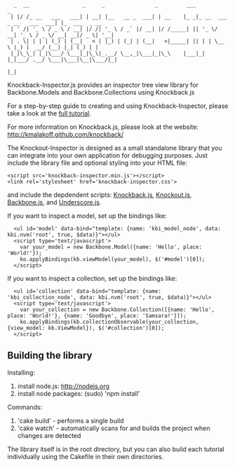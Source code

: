 ````
  _  __                 _     _                _         ___                           _
 | |/ /_ __   ___   ___| | __| |__   __ _  ___| | __    |_ _|_ __  ___ _ __   ___  ___| |_  ___  _ __
 | ' /| '_ \ / _ \ / __| |/ /| '_ \ / _` |/ __| |/ /_____| || '_ \/ __| '_ \ / _ \/ __| __|/ _ \| '__|
 | . \| | | | (_) | (__|   < | |_) | (_| | (__|   <|_____| || | | \__ \ |_) |  __/ (__| |_| (_) | |
 |_|\_\_| |_|\___/ \___|_|\_\|_.__/ \__,_|\___|_|\_\    |___|_| |_|___/ .__/ \___|\___|\__|\___/|_|
                                                                      |_|
````

Knockback-Inspector.js provides an inspector tree view library for Backbone.Models and Backbone.Collections using Knockback.js

For a step-by-step guide to creating and using Knockback-Inspector, please take a look at the [full tutorial][1].

For more information on Knockback.js, please look at the website: http://kmalakoff.github.com/knockback/

The Knockout-Inspector is designed as a small standalone library that you can integrate into your own application for debugging purposes. Just include the library file and optional styling into your HTML file:

```
<script src='knockback-inspector.min.js'></script>
<link rel='stylesheet' href='knockback-inspector.css'>
```

and include the depdendent scripts: [Knockback.js][2], [Knockout.js][3], [Backbone.js][4], and [Underscore.js][4].

[1]: http://kmalakoff.github.com/knockback/tutorial_inspector_library.html
[2]: http://kmalakoff.github.com/knockback/
[3]: https://github.com/SteveSanderson/knockout/downloads/
[4]: http://documentcloud.github.com/backbone/
[5]: http://documentcloud.github.com/underscore/

If you want to inspect a model, set up the bindings like:

````
  <ul id='model' data-bind="template: {name: 'kbi_model_node', data: kbi.nvm('root', true, $data)}"></ul>
  <script type='text/javascript'>
    var your_model = new Backbone.Model({name: 'Hello', place: 'World!'});
    ko.applyBindings(kb.viewModel(your_model), $('#model')[0]);
  </script>
````

If you want to inspect a collection, set up the bindings like:

````
  <ul id='collection' data-bind="template: {name: 'kbi_collection_node', data: kbi.nvm('root', true, $data)}"></ul>
  <script type='text/javascript'>
    var your_collection = new Backbone.Collection([{name: 'Hello', place: 'World!'}, {name: 'Goodbye', place: 'Samsara!'}]);
    ko.applyBindings(kb.collectionObservable(your_collection, {view_model: kb.ViewModel}), $('#collection')[0]);
  </script>
````

Building the library
-----------------------

Installing:

1. install node.js: http://nodejs.org
2. install node packages: (sudo) 'npm install'

Commands:

1. 'cake build' - performs a single build
2. 'cake watch' - automatically scans for and builds the project when changes are detected

The library itself is in the root directory, but you can also build each tutorial individually using the Cakefile in their own directories.
